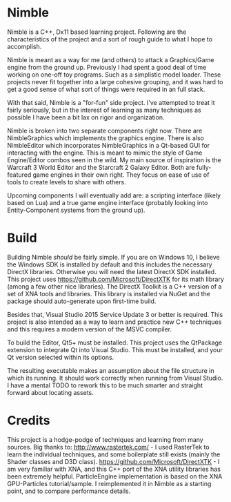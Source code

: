 # Nimble
Nimble is a C++, Dx11 based learning project. Following are the characteristics of the project and a sort of rough guide to what I hope to accomplish.

Nimble is meant as a way for me (and others) to attack a Graphics/Game engine from the ground up. Previously I had spent a good deal of time working on one-off toy programs. Such as a simplistic model loader. These projects never fit together into a large cohesive grouping, and it was hard to get a good sense of what sort of things were required in an full stack.

With that said, Nimble is a "for-fun" side project. I've attempted to treat it fairly seriously, but in the interest of learning as many techniques as possible I have been a bit lax on rigor and organization.

Nimble is broken into two separate components right now. There are NimbleGraphics which implements the graphics engine. There is also NimbleEditor which incorporates NimbleGraphics in a Qt-based GUI for interacting with the engine. This is meant to mimic the style of Game Engine/Editor combos seen in the wild. My main source of inspiration is the Warcraft 3 World Editor and the Starcraft 2 Galaxy Editor. Both are fully-featured game engines in their own right. They focus on ease of use of tools to create levels to share with others.

Upcoming components I will eventually add are: a scripting interface (likely based on Lua) and a true game engine interface (probably looking into Entity-Component systems from the ground up). 

# Build
Building Nimble *should* be fairly simple. If you are on Windows 10, I believe the Windows SDK is installed by default and this includes the necessary DirectX libraries. Otherwise you will need the latest DirectX SDK installed. This project uses https://github.com/Microsoft/DirectXTK for its math library (among a few other nice libraries). The DirectX Toolkit is a C++ version of a set of XNA tools and libraries. This library is installed via NuGet and the package should auto-generate upon first-time build. 

Besides that, Visual Studio 2015 Service Update 3 or better is required. This project is also intended as a way to learn and practice new C++ techniques and this requires a modern version of the MSVC compiler.

To build the Editor, Qt5+ must be installed. This project uses the QtPackage extension to integrate Qt into Visual Studio. This must be installed, and your Qt version selected within its options.

The resulting executable makes an assumption about the file structure in which its running. It should work correctly when running from Visual Studio. I have a mental TODO to rework this to be much smarter and straight forward about locating assets.

# Credits
This project is a hodge-podge of techniques and learning from many sources. Big thanks to:
http://www.rastertek.com/ - I used RasterTek to learn the individual techniques, and some boilerplate still exists (mainly the Shader classes and D3D class). 
https://github.com/Microsoft/DirectXTK - I am very familiar with XNA, and this C++ port of the XNA utility libraries has been extremely helpful.
ParticleEngine implementation is based on the XNA GPU-Particles tutorial/sample. I reimplemented it in Nimble as a starting point, and to compare performance details.
